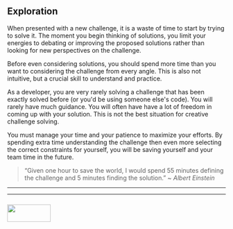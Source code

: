 ## Exploration

When presented with a new challenge, it is a waste of time to start by trying to solve it.  The moment you begin thinking of solutions, you limit your energies to debating or improving the proposed solutions rather than looking for new perspectives on the challenge.

Before even considering solutions, you should spend more time than you want to considering the challenge from every angle. This is also not intuitive, but a crucial skill to understand and practice.

As a developer, you are very rarely solving a challenge that has been exactly solved before (or you'd be using someone else's code).  You will rarely have much guidance.  You will often have have a lot of freedom in coming up with your solution.  This is not the best situation for creative challenge solving.

You must manage your time and your patience to maximize your efforts.  By spending extra time understanding the challenge then even more selecting the correct constraints for yourself, you will be saving yourself and your team time in the future.

> “Given one hour to save the world, I would spend 55 minutes defining the challenge and 5 minutes finding the solution.” ~ _Albert Einstein_

___
___
### <a href="http://elewa.education/blog" target="_blank"><img src="https://user-images.githubusercontent.com/18554853/34921062-506450ae-f97d-11e7-875f-6feeb26ad72d.png" width="100" height="40"/></a>